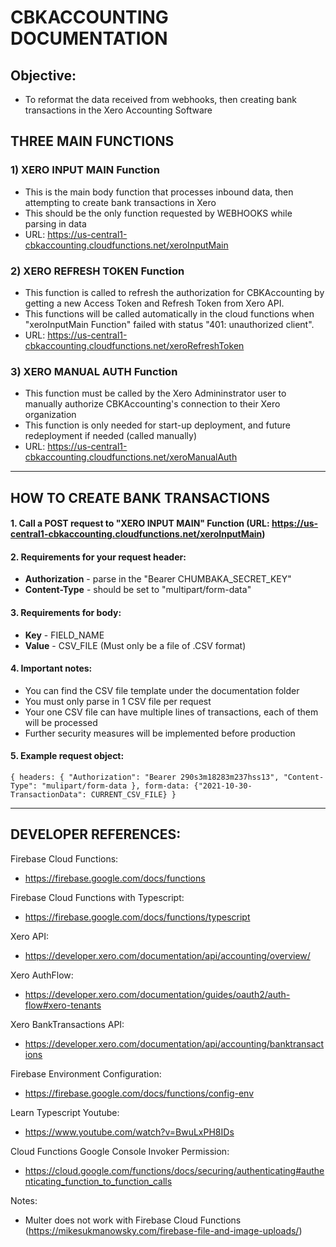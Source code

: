 # **CBKACCOUNTING DOCUMENTATION**

## **Objective:**

- To reformat the data received from webhooks, then creating bank transactions in the Xero Accounting Software

## **THREE MAIN FUNCTIONS**

### 1) XERO INPUT MAIN Function
- This is the main body function that processes inbound data, then attempting to create bank transactions in Xero 
- This should be the only function requested by WEBHOOKS while parsing in data
- URL: https://us-central1-cbkaccounting.cloudfunctions.net/xeroInputMain

### 2) XERO REFRESH TOKEN Function
- This function is called to refresh the authorization for CBKAccounting by getting a new Access Token and Refresh Token from Xero API.
- This functions will be called automatically in the cloud functions when "xeroInputMain Function" failed with status "401: unauthorized client".
- URL: https://us-central1-cbkaccounting.cloudfunctions.net/xeroRefreshToken

### 3) XERO MANUAL AUTH Function
- This function must be called by the Xero Admininstrator user to manually authorize CBKAccounting's connection to their Xero organization
- This function is only needed for start-up deployment, and future redeployment if needed (called manually)
- URL: https://us-central1-cbkaccounting.cloudfunctions.net/xeroManualAuth

-----

## **HOW TO CREATE BANK TRANSACTIONS**

#### 1. Call a POST request to "XERO INPUT MAIN" Function (URL: https://us-central1-cbkaccounting.cloudfunctions.net/xeroInputMain)
#### 2. Requirements for your request header:
- **Authorization** - parse in the "Bearer CHUMBAKA_SECRET_KEY"
- **Content-Type** - should be set to "multipart/form-data"

#### 3. Requirements for body:
- **Key** - FIELD_NAME
- **Value** - CSV_FILE (Must only be a file of .CSV format)

#### 4. Important notes:
- You can find the CSV file template under the documentation folder
- You must only parse in 1 CSV file per request
- Your one CSV file can have multiple lines of transactions, each of them will be processed
- Further security measures will be implemented before production

#### 5. Example request object:
`{
    headers: {
    "Authorization": "Bearer 290s3m18283m237hss13",
    "Content-Type": "mulipart/form-data
},
form-data: {"2021-10-30-TransactionData": CURRENT_CSV_FILE}
}`

-----

## DEVELOPER REFERENCES:

Firebase Cloud Functions:
- https://firebase.google.com/docs/functions

Firebase Cloud Functions with Typescript:
- https://firebase.google.com/docs/functions/typescript

Xero API:
- https://developer.xero.com/documentation/api/accounting/overview/

Xero AuthFlow:
- https://developer.xero.com/documentation/guides/oauth2/auth-flow#xero-tenants

Xero BankTransactions API:
- https://developer.xero.com/documentation/api/accounting/banktransactions

Firebase Environment Configuration:
- https://firebase.google.com/docs/functions/config-env

Learn Typescript Youtube:
- https://www.youtube.com/watch?v=BwuLxPH8IDs

Cloud Functions Google Console Invoker Permission:
- https://cloud.google.com/functions/docs/securing/authenticating#authenticating_function_to_function_calls

Notes:
- Multer does not work with Firebase Cloud Functions (https://mikesukmanowsky.com/firebase-file-and-image-uploads/)
